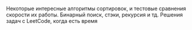 Некоторые интересные алгоритмы сортировок, и тестовые сравнения скорости их работы. 
Бинарный поиск, стэки, рекурсия и тд.
Решения задач с LeetCode, когда есть время
